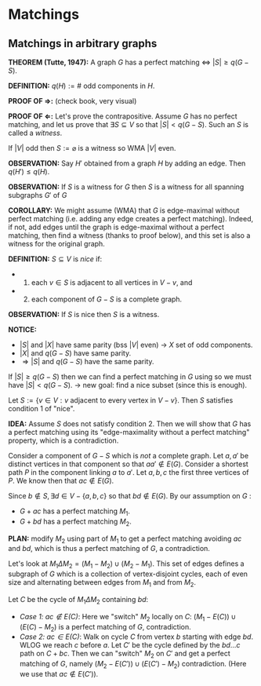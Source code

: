 # Matchings

## Matchings in arbitrary graphs

**THEOREM (Tutte, 1947):** A graph $G$ has a perfect matching $\Leftrightarrow$ $|S| \geq q(G-S)$.

**DEFINITION:** $q(H):= \#$ odd components in $H$.

**PROOF OF $\Rightarrow$:** (check book, very visual)

**PROOF OF $\Leftarrow$:** Let's prove the contrapositive. Assume $G$ has no perfect matching, and let us prove that $\exists S \subseteq V$ so that $|S| < q(G-S)$. Such an $S$ is called a *witness*.

If $|V|$ odd then $S:=\varnothing$ is a witness so WMA $|V|$ even.

**OBSERVATION:** Say $H'$ obtained from a graph $H$ by adding an edge. Then $q(H') \leq q(H)$.

**OBSERVATION:** If $S$ is a witness for $G$ then $S$ is a witness for all spanning subgraphs $G'$ of $G$

**COROLLARY:** We might assume (WMA) that $G$ is edge-maximal without perfect matching (i.e. adding any edge creates a perfect matching). Indeed, if not, add edges until the graph is edge-maximal without a perfect matching, then find a witness (thanks to proof below), and this set is also a witness for the original graph.

**DEFINITION:** $S\subseteq V$ is *nice* if:
 - 1) each $v\in S$ is adjacent to all vertices in $V - {v}$, and
 - 2) each component of $G-S$ is a complete graph.

 **OBSERVATION:** If $S$ is nice then $S$ is a witness.

 **NOTICE:**
 - $|S|$ and $|X|$ have same parity (bss $|V|$ even) -> $X$ set of odd components.
 - $|X|$ and $q(G-S)$ have same parity.
 - $\Rightarrow |S|$ and $q(G-S)$ have the same parity.

If $|S| \geq q(G-S)$ then we can find a perfect matching in $G$ using so we must have $|S| < q(G-S)$. $\to$ new goal: find a nice subset (since this is enough).

Let  $S:=\{v\in V: v$ adjacent to every vertex in $V - {v}\}$. Then $S$ satisfies condition 1 of "nice".

**IDEA:** Assume $S$ does not satisfy condition 2. Then we will show that $G$ has a perfect matching using its "edge-maximality without a perfect matching" property, which is a contradiction.

Consider a component of $G-S$ which is *not* a complete graph. Let $a,a'$ be distinct vertices in that component so that $aa' \notin E(G)$. Consider a shortest path $P$ in the component linking $a$ to $a'$. Let $a,b,c$ the first three vertices of $P$. We know then that $ac \notin E(G)$.

Since $b\notin S, \exists d\in V-\{a,b,c\}$ so that $bd\notin E(G)$. By our assumption on $G$ :
- $G + ac$ has a perfect matching $M_1$.
- $G + bd$ has a perfect matching $M_2$.

**PLAN:** modify $M_2$ using part of $M_1$ to get a perfect matching avoiding $ac$ and $bd$, which is thus a perfect matching of $G$, a contradiction.

Let's look at $M_1\Delta M_2 = (M_1 - M_2) \cup (M_2 - M_1)$. This set of edges defines a subgraph of $G$ which is a collection of vertex-disjoint cycles, each of even size and alternating between edges from $M_1$ and from $M_2$.

Let $C$ be the cycle of $M_1\Delta M_2$ containing $bd$:
 - *Case 1: $ac\notin E(C)$*: Here we "switch" $M_2$ locally on $C$: $(M_1 - E(C))\cup (E(C) - M_2)$ is a perfect matching of $G$, contradiction.
 - *Case 2: $ac\in E(C)$*: Walk on cycle $C$ from vertex $b$ starting with edge $bd$. WLOG we reach $c$ before $a$. Let $C'$ be the cycle defined by the $bd\dots c$ path on $C + bc$. Then we can "switch" $M_2$ on $C'$ and get a perfect matching of $G$, namely $(M_2 - E(C'))\cup(E(C')-M_2)$ contradiction. (Here we use that $ac\notin E(C')$).
